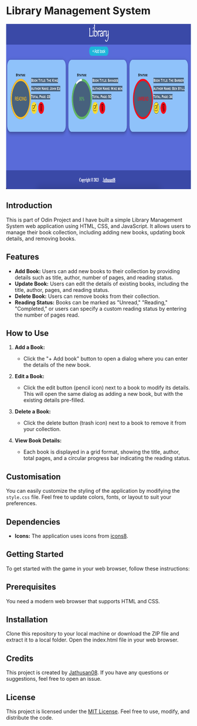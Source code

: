 # Library Management System

<img src="image.png" alt="Alt text" width="800" height="450">

## Introduction

This is part of Odin Project and I have built a simple Library Management System web application using HTML, CSS, and JavaScript. It allows users to manage their book collection, including adding new books, updating book details, and removing books.

## Features

- **Add Book:** Users can add new books to their collection by providing details such as title, author, number of pages, and reading status.
- **Update Book:** Users can edit the details of existing books, including the title, author, pages, and reading status.
- **Delete Book:** Users can remove books from their collection.
- **Reading Status:** Books can be marked as "Unread," "Reading," "Completed," or users can specify a custom reading status by entering the number of pages read.

## How to Use

1. **Add a Book:**

   - Click the "+ Add book" button to open a dialog where you can enter the details of the new book.

2. **Edit a Book:**

   - Click the edit button (pencil icon) next to a book to modify its details. This will open the same dialog as adding a new book, but with the existing details pre-filled.

3. **Delete a Book:**

   - Click the delete button (trash icon) next to a book to remove it from your collection.

4. **View Book Details:**
   - Each book is displayed in a grid format, showing the title, author, total pages, and a circular progress bar indicating the reading status.

## Customisation

You can easily customize the styling of the application by modifying the `style.css` file. Feel free to update colors, fonts, or layout to suit your preferences.

## Dependencies

- **Icons:** The application uses icons from [icons8](https://icons8.com/).

## Getting Started

To get started with the game in your web browser, follow these instructions:

## Prerequisites

You need a modern web browser that supports HTML and CSS.

## Installation

Clone this repository to your local machine or download the ZIP file and extract it to a local folder. Open the index.html file in your web browser.

## Credits

This project is created by [Jathusan08](https://github.com/Jathusan08). If you have any questions or suggestions, feel free to open an issue.

## License

This project is licensed under the [MIT License](LICENSE). Feel free to use, modify, and distribute the code.
